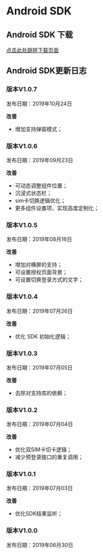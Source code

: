 # Android SDK

## Android SDK 下载

[点击此处跳转下载页面](https://github.com/WFC-LinkedME/link_account_demo)

## Android SDK更新日志

### 版本V1.0.7

发布日期：2019年10月24日

**改善**

* 增加支持弹窗模式；

### 版本V1.0.6

发布日期：2019年09月23日

**改善**

* 可动态调整组件位置；
* 沉浸式状态栏；
* sim卡切换逻辑优化；
* 更多组件设置项，实现高度定制化；

### 版本V1.0.5

发布日期：2019年08月16日

**改善**

* 增加对横屏的支持；
* 可设置授权页面背景；
* 可设置切换登录方式的文字；

### 版本V1.0.4

发布日期：2019年07月26日

**改善**

* 优化 SDK 初始化逻辑；

### 版本V1.0.3

发布日期：2019年07月05日

**改善**

* 去除对支持库的依赖；

### 版本V1.0.2

发布日期：2019年07月04日

**改善**

* 优化双SIM卡切卡逻辑；
* 减少预登录接口的重复调用；

### 版本V1.0.1

发布日期：2019年07月03日

**改善**

* 优化SDK结果监听；

### 版本V1.0.0

发布日期：2019年06月30日

